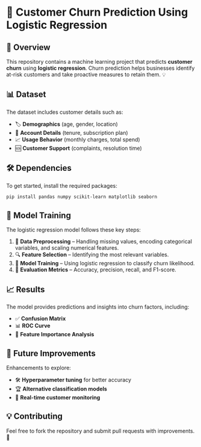 
# 🔮 Customer Churn Prediction Using Logistic Regression

## 📌 Overview
This repository contains a machine learning project that predicts **customer churn** using **logistic regression**. Churn prediction helps businesses identify at-risk customers and take proactive measures to retain them. 💡

## 📊 Dataset
The dataset includes customer details such as:
- 🏷 **Demographics** (age, gender, location)
- 📜 **Account Details** (tenure, subscription plan) 
- 📈 **Usage Behavior** (monthly charges, total spend)
- 🆘 **Customer Support** (complaints, resolution time)

## 🛠 Dependencies
To get started, install the required packages:

```bash
pip install pandas numpy scikit-learn matplotlib seaborn
```

## 🎯 Model Training
The logistic regression model follows these key steps:
1. 🧹 **Data Preprocessing** – Handling missing values, encoding categorical variables, and scaling numerical features.
2. 🔍 **Feature Selection** – Identifying the most relevant variables.
3. 🤖 **Model Training** – Using logistic regression to classify churn likelihood.
4. 📏 **Evaluation Metrics** – Accuracy, precision, recall, and F1-score.

## 📈 Results
The model provides predictions and insights into churn factors, including:
- ✅ **Confusion Matrix**
- 📊 **ROC Curve**
- 📌 **Feature Importance Analysis**

## 🔮 Future Improvements
Enhancements to explore:
- 🛠 **Hyperparameter tuning** for better accuracy
- 🏆 **Alternative classification models**
- 🔄 **Real-time customer monitoring**

## 💡 Contributing
Feel free to fork the repository and submit pull requests with improvements. 🚀



